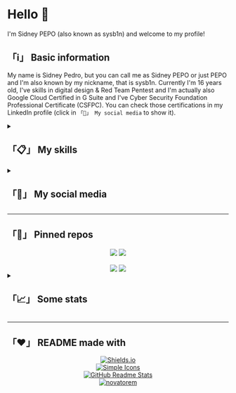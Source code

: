 # Hello 👋️
I'm Sidney PEPO (also known as sysb1n) and welcome to my profile!

## 「ℹ️」 Basic information
My name is Sidney Pedro, but you can call me as Sidney PEPO or just PEPO and I'm also known by my nickname, that is sysb1n. Currently I'm 16 years old, I've skills in digital design & Red Team Pentest and I'm actually also Google Cloud Certified in G Suite and I've Cyber Security Foundation Professional Certificate (CSFPC). You can check those certifications in my LinkedIn profile (click in `「👤️」 My social media` to show it).

<details>
	<summary><h2>「📋️」 My skills</h2></summary>
	<h3>Illustration/Image edition</h3>
		<center>
			<img alt="Illustator" src="https://img.shields.io/badge/Adobe-Illustrator-FF9A00?style=for-the-badge&logo=Adobe%20Illustrator">&nbsp;
			<img alt="Photoshop" src="https://img.shields.io/badge/Adobe-Photoshop-31A8FF?style=for-the-badge&logo=Adobe%20Photoshop">&nbsp;
		</center>
	<h3>GFX + VFX</h3>
		<center>
			<img alt="After Effects" src="https://img.shields.io/badge/Adobe-After%20Effects-9999FF?style=for-the-badge&logo=Adobe%20After%20Effects">&nbsp;
			<img alt="Cinema 4D" src="https://img.shields.io/badge/Maxon-Cinema%204D-011A6A?style=for-the-badge&logo=Cinema%204D">&nbsp;
			<img alt="Premiere Pro" src="https://img.shields.io/badge/Adobe-Premiere%20Pro-9999FF?style=for-the-badge&logo=Adobe%20Premiere%20Pro">&nbsp;
		</center>
	<h3>Operating Systems</h3>
		<center>
			<img alt="Android" src="https://img.shields.io/badge/Google-Android-3DDC84?style=for-the-badge&logo=Android">&nbsp;
			<img alt="CentOS" src="https://img.shields.io/badge/Project%20CentOS-CentOS-262577?style=for-the-badge&logo=CentOS">&nbsp;
			<img alt="Debian" src="https://img.shields.io/badge/Project%20Debian-Debian-A81D33?style=for-the-badge&logo=Debian">&nbsp;
			<img alt="Kali Linux" src="https://img.shields.io/badge/Offensive%20Security-Kali%20Linux-557C94?style=for-the-badge&logo=Kali%20Linux">&nbsp;
			<img alt="Linux" src="https://img.shields.io/badge/GNU-Linux-FCC624?style=for-the-badge&logo=Linux">&nbsp;
			<img alt="Windows" src="https://img.shields.io/badge/Microsoft-Windows-0078D6?style=for-the-badge&logo=Windows">&nbsp;
		</center>
	<h3>Coding</h3>
		<center>
			<!--<img alt="Assembly" src="https://img.shields.io/badge/Language-Assembly%20x86_64-654FF0?style=for-the-badge&logo=Assembly">&nbsp;-->
			<img alt="C" src="https://img.shields.io/badge/Language-C-A8B9CC?style=for-the-badge&logo=C">&nbsp;
			<img alt="CSS" src="https://img.shields.io/badge/Language-CSS-1572B6?style=for-the-badge&logo=CSS3">&nbsp;
			<!--<img alt="C++" src="https://img.shields.io/badge/Language-C%2B%2B-00599C?style=for-the-badge&logo=C%2B%2B">&nbsp;-->
			<img alt="Git" src="https://img.shields.io/badge/Technology-Git-F05032?style=for-the-badge&logo=Git">&nbsp;
			<img alt="HTML" src="https://img.shields.io/badge/Language-HTML-E34F26?style=for-the-badge&logo=HTML5">&nbsp;
			<img alt="JavaScript" src="https://img.shields.io/badge/Language-JavaScript-F7DF1E?style=for-the-badge&logo=JavaScript">&nbsp;
			<img alt="Python" src="https://img.shields.io/badge/Language-Python-3776AB?style=for-the-badge&logo=Python">&nbsp;
			<!--<img alt="Ruby" src="https://img.shields.io/badge/Language-Ruby-CC342D?style=for-the-badge&logo=Ruby">&nbsp;-->
			<img alt="Shell Script" src="https://img.shields.io/badge/Language-Shell%20Script-4EAA25?style=for-the-badge&logo=GNU%20Bash">&nbsp;
			<img alt="TypeScript" src="https://img.shields.io/badge/Language-TypeScript-3178C6?style=for-the-badge&logo=TypeScript">&nbsp;
		</center>
	<h3>Hacking</h3>
		<li>📜 Crypto/Stego</li>
		<li>🔬 Forensic</li>
		<li>📟 Hardware/Electronic</li>
		<li>🔏 Lockpicking</li>
		<li>📶 Networking</li>
		<li>🔎 OSINT</li>
		<li>🧭 Web Hacking</li>
</details>

<details>
	<summary><h2>「👤️」 My social media</h2></summary>
	
[![GitHub](https://img.shields.io/badge/GitHub-Follow%20me-181717?style=social&logo=GitHub)](https://github.com/sidneypepo)  
[![GitLab](https://img.shields.io/badge/GitLab-Follow%20me-FCA121?style=social&logo=GitLab)](https://gitlab.com/sidneypepo)  
[![LinkedIn](https://img.shields.io/badge/LinkedIn-Follow%20me-0077B5?style=social&logo=LinkedIn)](https://linkedin.com/in/sidneypepo)  
[![Upwork](https://img.shields.io/badge/Upwork-Hire%20me-6FDA44?style=social&logo=Upwork)](https://www.upwork.com/freelancers/~019e4fff3300ee892b/)  
[![YouTube](https://img.shields.io/badge/YouTube-Subscribe-FF0000?style=social&logo=YouTube)](https://youtube.com/c/ddicas)  
[![TryHackMe](https://img.shields.io/badge/TryHackMe-sysb1n-212C42?style=social&logo=TryHackMe)](https://tryhackme.com/p/sysb1n)  
[![Hack The Box](https://img.shields.io/badge/Hack%20The%20Box-Respect%20me-9FEF00?style=social&logo=Hack%20The%20Box)](https://app.hackthebox.eu/profile/311266)  
[![Steam](https://img.shields.io/badge/Steam-Follow%20me-000000?style=social&logo=Steam)](https://steamcommunity.com/id/sidneypepo/)  
![Email](https://img.shields.io/badge/Email-sidneypepo%40pm.me-8B89CC?style=social&logo=ProtonMail)  
</details>

---

## 「📍️」 Pinned repos</h2></summary>
<center>
	<div>
		<a href="https://github.com/sidneypepo/waitwhatcrypt">
			<img align="center" src="https://github-readme-stats.vercel.app/api/pin/?username=sidneypepo&repo=waitwhatcrypt&bg_color=23252ed9&text_color=ffffff&title_color=ec0101" /></a>
		<a href="https://github.com/sidneypepo/kalischemes4termux">
			<img align="center" src="https://github-readme-stats.vercel.app/api/pin/?username=sidneypepo&repo=kalischemes4termux&bg_color=23252ed9&text_color=ffffff&title_color=ec0101" /></a>
	</div>
	</br>
	<div>
		<a href="https://github.com/sidneypepo/cysecpython2">
			<img align="center" src="https://github-readme-stats.vercel.app/api/pin/?username=sidneypepo&repo=cysecpython2&bg_color=23252ed9&text_color=ffffff&title_color=ec0101" /></a>
		<a href="https://github.com/sidneypepo/cysecpython">
			<img align="center" src="https://github-readme-stats.vercel.app/api/pin/?username=sidneypepo&repo=cysecpython&bg_color=23252ed9&text_color=ffffff&title_color=ec0101" /></a>
	</div>
</center>


<details>
	<summary><h2>「📈️」 Some stats</h2></summary>
<center>

[![Sidney PEPO's GitHub stats](https://github-readme-stats.vercel.app/api?username=sidneypepo&bg_color=23252ed9&text_color=ffffff&title_color=ec0101&show_icons=true&icon_color=277fff&custom_title=Sidney%20PEPO's%20GitHub%20Stats&card_width=400)](https://github.com/sidneypepo)
[![Top Langs](https://github-readme-stats.vercel.app/api/top-langs/?username=sidneypepo&bg_color=23252ed9&text_color=ffffff&title_color=47d4b9&layout=compact&card_width=400)](https://github.com/sidneypepo)

### I'm listening now  
[![Spotify](https://novatorem-git-master.sidneypepo.vercel.app/api/spotify.py)](https://open.spotify.com/user/pepo-play)
</center>
</details>

---

## 「❤️」 README made with
<center>
	<a href="https://shields.io"><img alt="Shields.io" src="https://img.shields.io/badge/Badges-Shields.io-000000?style=for-the-badge&logo=Shields.io"></a>
	</br>
	<a href="https://simpleicons.org"><img alt="Simple Icons" src="https://img.shields.io/badge/Icons-Simple%20Icons-111111?style=for-the-badge&logo=Simple%20Icons"></a>
	</br>
	<a href="https://github.com/anuraghazra/github-readme-stats"><img alt="GitHub Readme Stats" src="https://img.shields.io/badge/Stats-GitHub%20Readme%20Stats-5899f1?style=for-the-badge"></a>
	</br>
	<a href="https://github.com/novatorem/novatorem"><img alt="novatorem" src="https://img.shields.io/badge/Spotify-novatorem-1ED760?style=for-the-badge&logo=Spotify"></a>
	</br>
</center>
